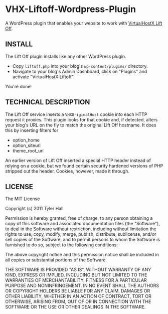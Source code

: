 VHX-Liftoff-Wordpress-Plugin
=========

A WordPress plugin that enables your website to work with [VirtualHostX Lift Off](http://clickontyler.com/virtualhostx/liftoff/).

INSTALL
-------

The Lift Off plugin installs like any other WordPress plugin.

 * Copy `liftoff.php` into your blog's `wp-content/plugins/` directory.
 * Navigate to your blog's Admin Dashboard, click on "Plugins" and activate "VirtualHostX Liftoff".

You're done!

TECHNICAL DESCRIPTION
---------------------

The Lift Off service inserts a `VHXOriginalHost` cookie into each HTTP request it proxies. This
plugin looks for that cookie and, if detected, alters your blog's URL on the fly to match the
original Lift Off hostname. It does this by inserting filters for

 * option_home
 * option_siteurl
 * theme_root_uri

An earlier version of Lift Off inserted a special HTTP header instead of relying on a cookie, but we
found certain security hardened versions of PHP stripped out the header. Cookies, however, made it
through.

LICENSE
-------

The MIT License

Copyright (c) 2011 Tyler Hall <tylerhall AT gmail DOT com>

Permission is hereby granted, free of charge, to any person obtaining a copy
of this software and associated documentation files (the "Software"), to deal
in the Software without restriction, including without limitation the rights
to use, copy, modify, merge, publish, distribute, sublicense, and/or sell
copies of the Software, and to permit persons to whom the Software is
furnished to do so, subject to the following conditions:

The above copyright notice and this permission notice shall be included in
all copies or substantial portions of the Software.

THE SOFTWARE IS PROVIDED "AS IS", WITHOUT WARRANTY OF ANY KIND, EXPRESS OR
IMPLIED, INCLUDING BUT NOT LIMITED TO THE WARRANTIES OF MERCHANTABILITY,
FITNESS FOR A PARTICULAR PURPOSE AND NONINFRINGEMENT. IN NO EVENT SHALL THE
AUTHORS OR COPYRIGHT HOLDERS BE LIABLE FOR ANY CLAIM, DAMAGES OR OTHER
LIABILITY, WHETHER IN AN ACTION OF CONTRACT, TORT OR OTHERWISE, ARISING FROM,
OUT OF OR IN CONNECTION WITH THE SOFTWARE OR THE USE OR OTHER DEALINGS IN
THE SOFTWARE.
